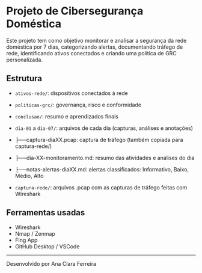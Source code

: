 # Projeto de Cibersegurança Doméstica

Este projeto tem como objetivo monitorar e analisar a segurança da rede doméstica por 7 dias, categorizando alertas, documentando tráfego de rede, identificando ativos conectados e criando uma política de GRC personalizada.

## Estrutura
- `ativos-rede/`: dispositivos conectados à rede
- `politicas-grc/`: governança, risco e conformidade
- `conclusao/`: resumo e aprendizados finais
- `dia-01` a `dia-07/`: arquivos de cada dia (capturas, análises e anotações)
 - ├──captura-diaXX.pcap: captura de tráfego (também copiada para captura-rede/)
 - ├──dia-XX-monitoramento.md: resumo das atividades e análises do dia
 - ├──notas-alertas-diaXX.md: alertas classificados: Informativo, Baixo, Médio, Alto
   
- `captura-rede/`: arquivos .pcap com as capturas de tráfego feitas com Wireshark
  
## Ferramentas usadas
- Wireshark
- Nmap / Zenmap
- Fing App
- GitHub Desktop / VSCode

---

Desenvolvido por Ana Clara Ferreira
